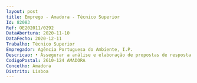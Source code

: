 ```yaml
--- 
layout: post
title: Emprego - Amadora - Técnico Superior
Id: 82083
Ref: OE202011/0292
DataAbertura: 2020-11-10
DataFecho: 2020-12-11
Trabalho: Técnico Superior
Empregador: Agência Portuguesa do Ambiente, I.P.
Descricao: • Assegurar a análise e elaboração de propostas de resposta a pedidos de informação prévia e de título de utilização dos recursos hídricos (TURH) através do Sistema Integrado do Licenciamento Ambiental (SILiAmb), relativamente a construções e outras ocupações em domínio hídrico, infraestruturas hidráulicas e a captações de águas superficiais • Assegurar a resposta a pedidos de parecer na área do domínio hídrico, nos termos do regime jurídico da urbanização e da edificação (RJUE), do regime jurídico da REN (RJREN) e do regime jurídico da avaliação de impacte ambiental (RJAIA) • Assegurar a análise de projetos de requalificação de linhas de água e reabilitação de galerias ripícolas com recurso a técnicas de engenharia natural e à utilização de espécies vegetais autóctones de forma a promover a biodiversidade e equilíbrio dos ecossistemas ribeirinhos • Assegurar a fiscalização através da verificação do cumprimento das condições referidas nos TURH • Aplicar métodos e processos de natureza técnica que fundamentem e preparem a tomada de decisão • Executar outras atividades de apoio especializado nas áreas operativas do Serviço • Representar o órgão ou serviço em assuntos de sua especialidade, tomando opções de índole técnica, enquadradas por diretivas ou orientações superiores.
CodigoPostal: 2610-124 AMADORA
Concelho: Amadora
Distrito: Lisboa
--- 
```

